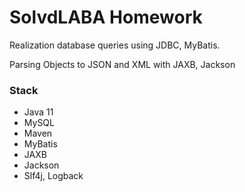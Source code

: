 # SolvdLABA Homework

Realization database queries using JDBC, MyBatis. 

Parsing Objects to JSON and XML with JAXB, Jackson

### Stack
*  Java 11
*  MySQL
*  Maven
*  MyBatis
*  JAXB
*  Jackson
*  Slf4j, Logback
  

